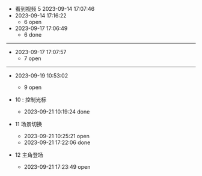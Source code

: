 
- 看到视频 5  2023-09-14 17:07:46
- 2023-09-14 17:16:22 
  - 6 open
- 2023-09-17 17:06:49 
  - 6 done
---
- 2023-09-17 17:07:57
  - 7 open
--- 
- 2023-09-19 10:53:02
  - 9 open

- 10 : 控制光标
  - 2023-09-21 10:19:24 done

- 11 场景切换
  - 2023-09-21 10:25:21 open
  - 2023-09-21 17:22:06 done

- 12 主角登场
  - 2023-09-21 17:23:49 open